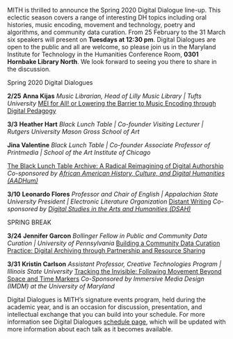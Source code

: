 MITH is thrilled to announce the Spring 2020 Digital Dialogue line-up. This eclectic season covers a range of interesting DH topics including oral histories, music encoding, movement and technology, poetry and algorithms, and community data curation. From 25 February to the 31 March six speakers will present on **Tuesdays at 12:30 pm**. Digital Dialogues are open to the public and all are welcome, so please join us in the Maryland Institute for Technology in the Humanities Conference Room, **0301 Hornbake Library North**. We look forward to seeing you there to share in the discussion.

Spring 2020 Digital Dialogues

**2/25** **Anna Kijas** _Music Librarian, Head of Lilly Music Library | Tufts University_ [MEI for All! or Lowering the Barrier to Music Encoding through Digital Pedagogy](https://mith.umd.edu/?post_type=mith_dialogue&p=20835)

**3/3** **Heather Hart** _Black Lunch Table | Co-founder Visiting Lecturer | Rutgers University Mason Gross School of Art_

**Jina Valentine** _Black Lunch Table | Co-founder Associate Professor of Printmedia | School of the Art Institute of Chicago_

[The Black Lunch Table Archive: A Radical Reimagining of Digital Authorship](https://mith.umd.edu/?post_type=mith_dialogue&p=20840) _Co-sponsored by [African American History, Culture, and Digital Humanities (AADHum)](https://aadhum.umd.edu/)_

**3/10** **Leonardo Flores** _Professor and Chair of English | Appalachian State University_ _President | Electronic Literature Organization_ [Distant Writing](https://mith.umd.edu/?post_type=mith_dialogue&p=20844) _Co-sponsored by [Digital Studies in the Arts and Humanities (DSAH)](https://dsah.umd.edu/)_

SPRING BREAK

**3/24** **Jennifer Garcon** _Bollinger Fellow in Public and Community Data Curation | University of Pennsylvania_ [Building a Community Data Curation Practice: Digital Archiving through Partnership and Resource Sharing](https://mith.umd.edu/?post_type=mith_dialogue&p=20849)

**3/31** **Kristin Carlson** _Assistant Professor, Creative Technologies Program | Illinois State University_ [Tracking the Invisible: Following Movement Beyond Space and Time Markers](https://mith.umd.edu/?post_type=mith_dialogue&p=20853) _Co-Sponsored by Immersive Media Design (IMDM) at the University of Maryland_

Digital Dialogues is MITH’s signature events program, held during the academic year, and is an occasion for discussion, presentation, and intellectual exchange that you can build into your schedule. For more information see Digital Dialogues [schedule page](http://mith.umd.edu/digital-dialogues/schedule/), which will be updated with more information about each talk as it becomes available.